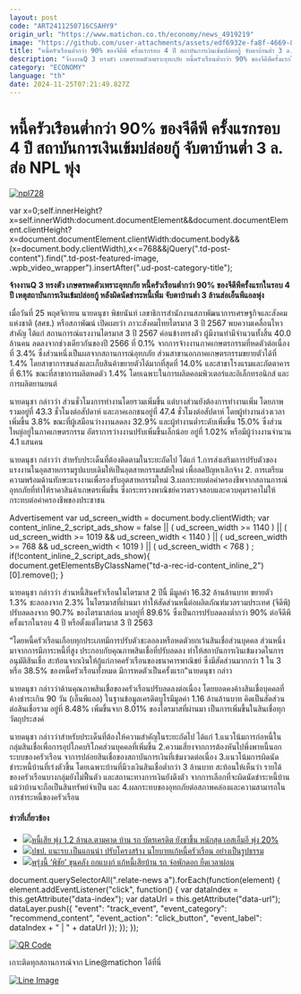```yaml
---
layout: post
code: "ART2411250716CSAHY9"
origin_url: "https://www.matichon.co.th/economy/news_4919219"
image: "https://github.com/user-attachments/assets/edf6932e-fa8f-4669-892e-bf3abfe90606"
title: "หนี้ครัวเรือนต่ำกว่า 90% ของจีดีพี ครั้งแรกรอบ 4 ปี สถาบันการเงินเข้มปล่อยกู้ จับตาบ้านต่ำ 3 ล. ส่อ NPL พุ่ง"
description: "จ้างงานQ 3 ทรงตัว เกษตรหดตัวเพราะอุทกภัย หนี้ครัวเรือนต่ำกว่า 90% ของจีดีพีครั้งแรกในรอบ 4 ปี เหตุสถาบันการเงินเข้มปล่อยกู้ หลังผิดนัดชำระหนี้เพิ่ม"
category: "ECONOMY"
language: "th"
date: 2024-11-25T07:21:49.827Z
---
```


# หนี้ครัวเรือนต่ำกว่า 90% ของจีดีพี ครั้งแรกรอบ 4 ปี สถาบันการเงินเข้มปล่อยกู้ จับตาบ้านต่ำ 3 ล. ส่อ NPL พุ่ง

[![](https://www.matichon.co.th/wp-content/uploads/2024/11/npl728.jpg "npl728")](https://www.matichon.co.th/wp-content/uploads/2024/11/npl728.jpg)

var x=0;self.innerHeight?x=self.innerWidth:document.documentElement&&document.documentElement.clientHeight?x=document.documentElement.clientWidth:document.body&&(x=document.body.clientWidth),x<=768&&jQuery(".td-post-content").find(".td-post-featured-image, .wpb\_video\_wrapper").insertAfter(".ud-post-category-title");

**จ้างงานQ 3 ทรงตัว เกษตรหดตัวเพราะอุทกภัย หนี้ครัวเรือนต่ำกว่า 90% ของจีดีพีครั้งแรกในรอบ 4 ปี เหตุสถาบันการเงินเข้มปล่อยกู้ หลังผิดนัดชำระหนี้เพิ่ม จับตาบ้านต่ำ 3 ล้านส่อเอ็นพีแอลพุ่ง**

เมื่อวันที่ 25 พฤศจิกายน นายดนุชา พิชยนันท์ เลขาธิการสำนักงานสภาพัฒนาการเศรษฐกิจและสังคมแห่งชาติ (สศช.) หรือสภาพัฒน์ เปิดเผยว่า ภาวะสังคมไทยไตรมาส 3 ปี 2567 พบความเคลื่อนไหวสำคัญ ได้แก่ สถานการณ์แรงงานไตรมาส 3 ปี 2567 ค่อนข้างทรงตัว ผู้มีงานทำมีจำนวนทั้งสิ้น 40.0 ล้านคน ลดลงจากช่วงเดียวกันของปี 2566 ที่ 0.1% จากการจ้างงานภาคเกษตรกรรมที่หดตัวต่อเนื่องที่ 3.4% ซึ่งส่วนหนึ่งเป็นผลจากสถานการณ์อุทกภัย ส่วนสาขานอกภาคเกษตรกรรมขยายตัวได้ที่ 1.4% โดยสาขาการขนส่งและเก็บสินค้าขยายตัวได้มากที่สุดที่ 14.0% และสาขาโรงแรมและภัตตาคารที่ 6.1% ขณะที่สาขาการผลิตหดตัว 1.4% โดยเฉพาะในการผลิตคอมพิวเตอร์และอิเล็กทรอนิกส์ และการผลิตยานยนต์

นายดนุชา กล่าวว่า ส่วนชั่วโมงการทำงานโดยรวมเพิ่มขึ้น แต่บางส่วนยังต้องการทำงานเพิ่ม โดยภาพรวมอยู่ที่ 43.3 ชั่วโมงต่อสัปดาห์ และภาคเอกชนอยู่ที่ 47.4 ชั่วโมงต่อสัปดาห์ โดยผู้ทำงานล่วงเวลาเพิ่มขึ้น 3.8% ขณะที่ผู้เสมือนว่างงานลดลง 32.9% และผู้ทำงานต่ำระดับเพิ่มขึ้น 15.0% ซึ่งส่วนใหญ่อยู่ในภาคเกษตรกรรม อัตราการว่างงานปรับเพิ่มขึ้นเล็กน้อย อยู่ที่ 1.02% หรือมีผู้ว่างงานจำนวน 4.1 แสนคน

นายดนุชา กล่าวว่า สำหรับประเด็นที่ต้องติดตามในระยะถัดไป ได้แก่ 1.การส่งเสริมการปรับตัวของแรงงานในอุตสาหกรรมรูปแบบเดิมให้เป็นอุตสาหกรรมสมัยใหม่ เพื่อลดปัญหาเลิกจ้าง 2. การเตรียมความพร้อมด้านทักษะแรงงานเพื่อรองรับอุตสาหกรรมใหม่ 3.ผลกระทบต่อค่าครองชีพจากสถานการณ์อุทกภัยที่ทำให้ราคาสินค้าเกษตรเพิ่มขึ้น ซึ่งกระทรวงพาณิชย์ควรตรวจสอบและควบคุมราคาไม่ให้กระทบต่อค่าครองชีพของประชาชน

Advertisement var ud\_screen\_width = document.body.clientWidth; var content\_inline\_2\_script\_ads\_show = false || ( ud\_screen\_width >= 1140 ) || ( ud\_screen\_width >= 1019 && ud\_screen\_width < 1140 ) || ( ud\_screen\_width >= 768 && ud\_screen\_width < 1019 ) || ( ud\_screen\_width < 768 ) ; if(!content\_inline\_2\_script\_ads\_show){ document.getElementsByClassName("td-a-rec-id-content\_inline\_2")\[0\].remove(); }

นายดนุชา กล่าวว่า ส่วนหนี้สินครัวเรือนในไตรมาส 2 ปีนี้ มีมูลค่า 16.32 ล้านล้านบาท ขยายตัว 1.3% ชะลอลงจาก 2.3% ในไตรมาสที่ผ่านมา ทำให้สัดส่วนหนี้ต่อผลิตภัณฑ์มวลรวมประเทศ (จีดีพี) ปรับลดลงจาก 90.7% ของไตรมาสก่อน มาอยู่ที่ 89.6% ซึ่งเป็นการปรับลดลงต่ำกว่า 90% ต่อจีดีพี ครั้งแรกในรอบ 4 ปี หรือตั้งแต่ไตรมาส 3 ปี 2563

“โดยหนี้ครัวเรือนเกือบทุกประเภทมีการปรับตัวชะลอลงหรือหดตัวยกเว้นสินเชื่อส่วนบุคคล ส่วนหนึ่งมาจากการมีภาระหนี้ที่สูง ประกอบกับคุณภาพสินเชื่อที่ปรับลดลง ทำให้สถาบันการเงินเข้มงวดในการอนุมัติสินเชื่อ สะท้อนจากเงินให้กู้แก่ภาคครัวเรือนของธนาคารพาณิชย์ ซึ่งมีสัดส่วนมากกว่า 1 ใน 3 หรือ 38.5% ของหนี้ครัวเรือนทั้งหมด มีการหดตัวเป็นครั้งแรก”นายดนุชา กล่าว

นายดนุชา กล่าวว่าด้านคุณภาพสินเชื่อของครัวเรือนปรับลดลงต่อเนื่อง โดยยอดคงค้างสินเชื่อบุคคลที่ค้างชำระเกิน 90 วัน (เอ็นพีแอล) ในฐานข้อมูลเครดิตบูโรมีมูลค่า 1.16 ล้านล้านบาท คิดเป็นสัดส่วนต่อสินเชื่อรวม อยู่ที่ 8.48% เพิ่มขึ้นจาก 8.01% ของไตรมาสที่ผ่านมา เป็นการเพิ่มขึ้นในสินเชื่อทุกวัตถุประสงค์

นายดนุชา กล่าวว่าสำหรับประเด็นที่ต้องให้ความสำคัญในระยะถัดไป ได้แก่ 1.แนวโน้มการก่อหนี้ในกลุ่มสินเชื่อเพื่อการอุปโภคบริโภคส่วนบุคคลที่เพิ่มขึ้น 2.ความเสี่ยงจากการต้องหันไปพึ่งพาหนี้นอกระบบของครัวเรือน จาการปล่อยสินเชื่อของสถาบันการเงินที่เข้มงวดต่อเนื่อง 3.แนวโน้มการผิดนัดชำระหนี้บ้านที่เร่งตัวขึ้น โดยเฉพาะบ้านที่มีวงเงินสินเชื่อต่ำกว่า 3 ล้านบาท สะท้อนให้เห็นว่า รายได้ของครัวเรือนบางกลุ่มยังไม่ฟื้นตัว และสถานะทางการเงินยังตึงตัว จากการเลือกที่จะผิดนัดชำระหนี้บ้าน แม้ว่าบ้านจะถือเป็นสินทรัพย์จำเป็น และ 4.ผลกระทบของอุทกภัยต่อสภาพคล่องและความสามารถในการชำระหนี้ของครัวเรือน

#### ข่าวที่เกี่ยวข้อง

*   [![](https://www.matichon.co.th/wp-content/uploads/2024/11/cre728.jpg)หนี้เสีย พุ่ง 1.2 ล้านล.ตามคาด บ้าน รถ บัตรเครดิต ยังขาขึ้น หนักสุด เอสเอ็มอี พุ่ง 20%](https://www.matichon.co.th/economy/news_4913942)
*   [![](https://www.matichon.co.th/wp-content/uploads/2024/11/S__5052877.jpg)ปชป. แนะรบ.เป็นแกนนำ ปรับโครงสร้าง นโยบายแก้หนี้ครัวเรือน อย่างเป็นรูปธรรม](https://www.matichon.co.th/politics/news_4878523)
*   [![](https://www.matichon.co.th/wp-content/uploads/2024/10/ถกแบงก์แก้หนี้เสียบ้าน.jpg)พรุ่งนี้ ‘พิชัย’ ขุนคลัง ถกแบงก์ แก้หนี้เสียบ้าน รถ จ่อพักดอก ยืดเวลาผ่อน](https://www.matichon.co.th/economy/news_4876054)

document.querySelectorAll(".relate-news a").forEach(function(element) { element.addEventListener("click", function() { var dataIndex = this.getAttribute("data-index"); var dataUrl = this.getAttribute("data-url"); dataLayer.push({ "event": "track\_event", "event\_category": "recommend\_content", "event\_action": "click\_button", "event\_label": dataIndex + " | " + dataUrl }); }); });

[![QR Code](https://www.matichon.co.th/wp-content/uploads/2023/07/wob1371z.jpg)](https://lin.ee/ht0nDxX)

เกาะติดทุกสถานการณ์จาก Line@matichon ได้ที่นี่

[![Line Image](https://www.matichon.co.th/wp-content/uploads/2023/07/th.png)](https://lin.ee/ht0nDxX)